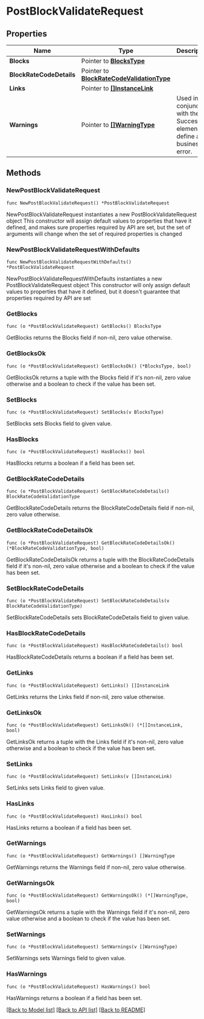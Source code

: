 # PostBlockValidateRequest

## Properties

Name | Type | Description | Notes
------------ | ------------- | ------------- | -------------
**Blocks** | Pointer to [**BlocksType**](BlocksType.md) |  | [optional] 
**BlockRateCodeDetails** | Pointer to [**BlockRateCodeValidationType**](BlockRateCodeValidationType.md) |  | [optional] 
**Links** | Pointer to [**[]InstanceLink**](InstanceLink.md) |  | [optional] 
**Warnings** | Pointer to [**[]WarningType**](WarningType.md) | Used in conjunction with the Success element to define a business error. | [optional] 

## Methods

### NewPostBlockValidateRequest

`func NewPostBlockValidateRequest() *PostBlockValidateRequest`

NewPostBlockValidateRequest instantiates a new PostBlockValidateRequest object
This constructor will assign default values to properties that have it defined,
and makes sure properties required by API are set, but the set of arguments
will change when the set of required properties is changed

### NewPostBlockValidateRequestWithDefaults

`func NewPostBlockValidateRequestWithDefaults() *PostBlockValidateRequest`

NewPostBlockValidateRequestWithDefaults instantiates a new PostBlockValidateRequest object
This constructor will only assign default values to properties that have it defined,
but it doesn't guarantee that properties required by API are set

### GetBlocks

`func (o *PostBlockValidateRequest) GetBlocks() BlocksType`

GetBlocks returns the Blocks field if non-nil, zero value otherwise.

### GetBlocksOk

`func (o *PostBlockValidateRequest) GetBlocksOk() (*BlocksType, bool)`

GetBlocksOk returns a tuple with the Blocks field if it's non-nil, zero value otherwise
and a boolean to check if the value has been set.

### SetBlocks

`func (o *PostBlockValidateRequest) SetBlocks(v BlocksType)`

SetBlocks sets Blocks field to given value.

### HasBlocks

`func (o *PostBlockValidateRequest) HasBlocks() bool`

HasBlocks returns a boolean if a field has been set.

### GetBlockRateCodeDetails

`func (o *PostBlockValidateRequest) GetBlockRateCodeDetails() BlockRateCodeValidationType`

GetBlockRateCodeDetails returns the BlockRateCodeDetails field if non-nil, zero value otherwise.

### GetBlockRateCodeDetailsOk

`func (o *PostBlockValidateRequest) GetBlockRateCodeDetailsOk() (*BlockRateCodeValidationType, bool)`

GetBlockRateCodeDetailsOk returns a tuple with the BlockRateCodeDetails field if it's non-nil, zero value otherwise
and a boolean to check if the value has been set.

### SetBlockRateCodeDetails

`func (o *PostBlockValidateRequest) SetBlockRateCodeDetails(v BlockRateCodeValidationType)`

SetBlockRateCodeDetails sets BlockRateCodeDetails field to given value.

### HasBlockRateCodeDetails

`func (o *PostBlockValidateRequest) HasBlockRateCodeDetails() bool`

HasBlockRateCodeDetails returns a boolean if a field has been set.

### GetLinks

`func (o *PostBlockValidateRequest) GetLinks() []InstanceLink`

GetLinks returns the Links field if non-nil, zero value otherwise.

### GetLinksOk

`func (o *PostBlockValidateRequest) GetLinksOk() (*[]InstanceLink, bool)`

GetLinksOk returns a tuple with the Links field if it's non-nil, zero value otherwise
and a boolean to check if the value has been set.

### SetLinks

`func (o *PostBlockValidateRequest) SetLinks(v []InstanceLink)`

SetLinks sets Links field to given value.

### HasLinks

`func (o *PostBlockValidateRequest) HasLinks() bool`

HasLinks returns a boolean if a field has been set.

### GetWarnings

`func (o *PostBlockValidateRequest) GetWarnings() []WarningType`

GetWarnings returns the Warnings field if non-nil, zero value otherwise.

### GetWarningsOk

`func (o *PostBlockValidateRequest) GetWarningsOk() (*[]WarningType, bool)`

GetWarningsOk returns a tuple with the Warnings field if it's non-nil, zero value otherwise
and a boolean to check if the value has been set.

### SetWarnings

`func (o *PostBlockValidateRequest) SetWarnings(v []WarningType)`

SetWarnings sets Warnings field to given value.

### HasWarnings

`func (o *PostBlockValidateRequest) HasWarnings() bool`

HasWarnings returns a boolean if a field has been set.


[[Back to Model list]](../README.md#documentation-for-models) [[Back to API list]](../README.md#documentation-for-api-endpoints) [[Back to README]](../README.md)


